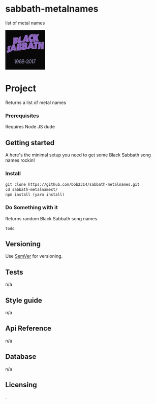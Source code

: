 # sabbath-metalnames
list of metal names

![Logo of the project](./bslogo125.jpg)

# Project
Returns a list of metal names
### Prerequisites
Requires Node JS dude
## Getting started
A here's the minimal setup you need to get some Black Sabbath song names rockin!

### Install
```shell
git clone https://github.com/bob2314/sabbath-metalnames.git
cd sabbath-metalnamest/
npm install (yarn install)
```
### Do Something with it
Returns random Black Sabbath song names.

```shell
todo
```
## Versioning
Use [SemVer](http://semver.org/) for versioning.

## Tests
n/a
## Style guide
n/a
## Api Reference
n/a

## Database
n/a
## Licensing
.